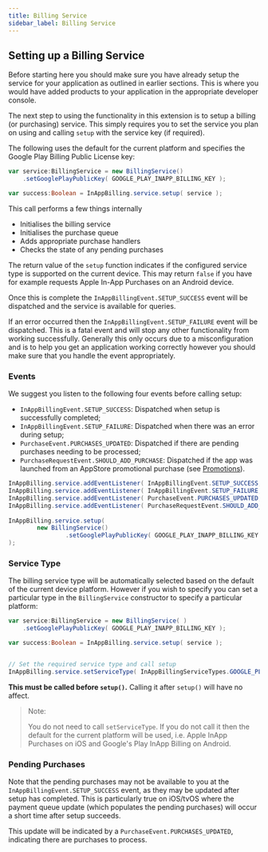 ```yaml
---
title: Billing Service
sidebar_label: Billing Service
---
```


## Setting up a Billing Service

Before starting here you should make sure you have already setup the service for your application 
as outlined in earlier sections. 
This is where you would have added products to your application in the appropriate developer console.

The next step to using the functionality in this extension is to setup a billing (or purchasing) service. 
This simply requires you to set the service you plan on using and calling `setup` with the service key (if required).

The following uses the default for the current platform and specifies the Google Play Billing Public License key:

```actionscript
var service:BillingService = new BillingService()
    .setGooglePlayPublicKey( GOOGLE_PLAY_INAPP_BILLING_KEY );

var success:Boolean = InAppBilling.service.setup( service );
```

This call performs a few things internally 

- Initialises the billing service
- Initialises the purchase queue 
- Adds appropriate purchase handlers
- Checks the state of any pending purchases

The return value of the `setup` function indicates if the configured service type is supported on 
the current device. This may return `false` if you have for example requests Apple In-App Purchases on
an Android device. 

Once this is complete the `InAppBillingEvent.SETUP_SUCCESS` event will be dispatched and the service
is available for queries.

If an error occurred then the `InAppBillingEvent.SETUP_FAILURE` event will be dispatched. This is a fatal
event and will stop any other functionality from working successfully. Generally this only occurs due 
to a misconfiguration and is to help you get an application working correctly however you should make 
sure that you handle the event appropriately.


### Events

We suggest you listen to the following four events before calling setup:

- `InAppBillingEvent.SETUP_SUCCESS`: Dispatched when setup is successfully completed;
- `InAppBillingEvent.SETUP_FAILURE`: Dispatched when there was an error during setup;
- `PurchaseEvent.PURCHASES_UPDATED`: Dispatched if there are pending purchases needing to be processed;
- `PurchaseRequestEvent.SHOULD_ADD_PURCHASE`: Dispatched if the app was launched from an AppStore promotional purchase (see [Promotions](promotions)).


```actionscript
InAppBilling.service.addEventListener( InAppBillingEvent.SETUP_SUCCESS, setup_successHandler );
InAppBilling.service.addEventListener( InAppBillingEvent.SETUP_FAILURE, setup_failureHandler );
InAppBilling.service.addEventListener( PurchaseEvent.PURCHASES_UPDATED, purchases_updatedHandler );
InAppBilling.service.addEventListener( PurchaseRequestEvent.SHOULD_ADD_PURCHASE, purchaseRequest_shouldAddPurchaseHandler );
						
InAppBilling.service.setup(
        new BillingService()
                .setGooglePlayPublicKey( GOOGLE_PLAY_INAPP_BILLING_KEY )
);
```



### Service Type

The billing service type will be automatically selected based on the default of the current device platform. However if you wish to specify you can set a particular type in the `BillingService` constructor to specify a particular platform:

```actionscript
var service:BillingService = new BillingService( )
    .setGooglePlayPublicKey( GOOGLE_PLAY_INAPP_BILLING_KEY );

var success:Boolean = InAppBilling.service.setup( service );


// Set the required service type and call setup
InAppBilling.service.setServiceType( InAppBillingServiceTypes.GOOGLE_PLAY_INAPP_BILLING );
```

**This must be called before `setup()`.** Calling it after `setup()` will have no affect.

>
> Note: 
>
> You do not need to call `setServiceType`. 
> If you do not call it then the default for the current platform will be used, 
> i.e. Apple InApp Purchases on iOS and Google's Play InApp Billing on Android.
>



### Pending Purchases

Note that the pending purchases may not be available to you at the  `InAppBillingEvent.SETUP_SUCCESS` event, as they may be updated after setup has completed. This is particularly true on iOS/tvOS where the payment queue update (which populates the pending purchases) will occur a short time after setup succeeds.

This update will be indicated by a `PurchaseEvent.PURCHASES_UPDATED`, indicating there are purchases to process.




